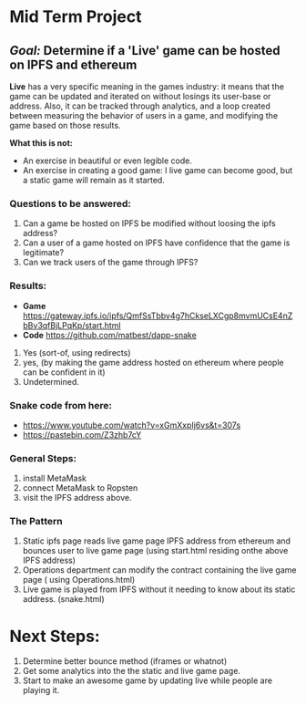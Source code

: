 # Mid Term Project

## _Goal:_ Determine if a 'Live' game can be hosted on IPFS and ethereum

**Live** has a very specific meaning in the games industry: it means that the game can be updated and iterated on without losings its user-base or address. Also, it can be tracked through analytics, and a loop created between measuring the behavior of users in a game, and modifying the game based on those results.

 **What this is not:**
 * An exercise in beautiful or even legible code.
 * An exercise in creating a good game: I live game can become good, but a static game will remain as it started.

### Questions to be answered:
1. Can a game be hosted on IPFS be modified without loosing the ipfs address?
1. Can a user of a game hosted on IPFS have confidence that the game is legitimate?
1. Can we track users of the game through IPFS?

### Results:
* **Game** https://gateway.ipfs.io/ipfs/QmfSsTbbv4g7hCkseLXCgp8mvmUCsE4nZbBv3qfBjLPqKp/start.html
* **Code** https://github.com/matbest/dapp-snake

1. Yes (sort-of, using redirects)
1. yes, (by making the game address hosted on ethereum where people can be confident in it)
1. Undetermined.

### Snake code from here:
* https://www.youtube.com/watch?v=xGmXxpIj6vs&t=307s
* https://pastebin.com/Z3zhb7cY

### General Steps:
1. install MetaMask
1. connect MetaMask to Ropsten
1. visit the IPFS address above.

### The Pattern
1. Static ipfs page reads live game page IPFS address from ethereum and bounces user to live game page (using start.html residing onthe above IPFS address)
2. Operations department can modify the contract containing the live game page ( using Operations.html)
3. Live game is played from IPFS without it needing to know about its static address. (snake.html)

# Next Steps:
1. Determine better bounce method (iframes or whatnot)
1. Get some analytics into the the static and live game page.
1. Start to make an awesome game by updating live while people are playing it.
